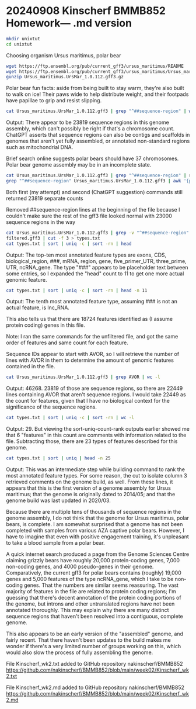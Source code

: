 # 20240908 Kinscherf BMMB852 Homework— .md version

```bash
mkdir unixtut
cd unixtut
```

Choosing organism Ursus maritimus, polar bear

```bash
wget https://ftp.ensembl.org/pub/current_gff3/ursus_maritimus/README
wget https://ftp.ensembl.org/pub/current_gff3/ursus_maritimus/Ursus_maritimus.UrsMar_1.0.112.gff3.gz
gunzip Ursus_maritimus.UrsMar_1.0.112.gff3.gz 
```

Polar bear fun facts: aside from being built to stay warm, they're also built to walk on ice! Their paws wide to help distribute weight, and their footpads have papillae to grip and resist slipping.

```bash
cat Ursus_maritimus.UrsMar_1.0.112.gff3 | grep "^##sequence-region" | wc -l
```

Output: There appear to be 23819 sequence regions in this genome assembly, which can't possibly be right if that's a chromosome count. ChatGPT asserts that sequence regions can also be contigs and scaffolds in genomes that aren't yet fully assembled, or annotated non-standard regions such as mitochondrial DNA.

Brief search online suggests polar bears should have 37 chromosomes. Polar bear genome assembly may be in an incomplete state.

```bash
cat Ursus_maritimus.UrsMar_1.0.112.gff3 | grep "^##sequence-region" | sort-uniq-count-rank | wc -l
grep "^##sequence-region" Ursus_maritimus.UrsMar_1.0.112.gff3 | awk '{print $2}' | sort | uniq | wc -l
```
Both first (my attempt) and second (ChatGPT suggestion) commands still returned 23819 separate counts

Removed ##sequence-region lines at the beginning of the file because I couldn't make sure the rest of the gff3 file looked normal with 23000 sequence regions in the way

```bash
cat Ursus_maritimus.UrsMar_1.0.112.gff3 | grep -v "^##sequence-region" > filtered.gff3
filtered.gff3 | cut -f 3 > types.txt
cat types.txt | sort | uniq -c | sort -rn | head
```
Output: The top-ten most annotated feature types are exons, CDS, biological_region, ###, mRNA, region, gene, five_primer_UTR, three_prime, UTR, ncRNA_gene. The type "###" appears to be placeholder text between some entries, so I expanded the "head" count to 11 to get one more actual genomic feature.

```bash
cat types.txt | sort | uniq -c | sort -rn | head -n 11
```
Output: The tenth most annotated feature type, assuming ### is not an actual feature, is lnc_RNA.

This also tells us that there are 18724 features identified as (I assume protein coding) genes in this file.

Note: I ran the same commands for the unfiltered file, and got the same order of features and same count for each feature.

Sequence IDs appear to start with AVOR, so I will retrieve the number of lines with AVOR in them to determine the amount of genomic features contained in the file.

```bash
cat Ursus_maritimus.UrsMar_1.0.112.gff3 | grep AVOR | wc -l
```
Output: 46268. 23819 of those are sequence regions, so there are 22449 lines containing AVOR that aren't sequence regions. I would take 22449 as the count for features, given that I have no biological context for the significance of the sequence regions.

```bash
cat types.txt | sort | uniq -c | sort -rn | wc -l
```
Output: 29. But viewing the sort-uniq-count-rank outputs earlier showed me that 6 "features" in this count are comments with information related to the file. Subtracting those, there are 23 types of features described for this genome.

```bash
cat types.txt | sort | uniq | head -n 25
```
Output: This was an intermediate step while building command to rank the most annotated feature types. For some reason, the cut to isolate column 3 retrieved comments on the genome build, as well. From these lines, it appears that this is the first version of a genome assembly for Ursus maritimus; that the genome is originally dated to 2014/05; and that the genome build was last updated in 2020/03.

Because there are multiple tens of thousands of sequence regions in the genome assembly, I do not think that the genome for Ursus maritimus, polar bears, is complete. I am somewhat surprised that a genome has not been completed with samples from various AZA captive polar bears. However, I have to imagine that even with positive engagement training, it's unpleasant to take a blood sample from a polar bear.

A quick internet search produced a page from the Genome Sciences Centre claiming grizzly bears have roughly 20,000 protein-coding genes, 7,000 non-coding genes, and 4000 pseudo-genes in their genome. Comparatively, the current gff3 for polar bears contains (roughly) 19,000 genes and 5,000 features of the type ncRNA_gene, which I take to be non-coding genes. That the numbers are similar seems reassuring. The vast majority of features in the file are related to protein coding regions; I'm guessing that there's decent annotation of the protein coding portions of the genome, but introns and other untranslated regions have not been annotated thoroughly. This may explain why there are many distinct sequence regions that haven't been resolved into a contiguous, complete genome.

This also appears to be an early version of the "assembled" genome, and fairly recent. That there haven't been updates to the build makes me wonder if there's a very limited number of groups working on this, which would also slow the process of fully assembling the genome.

File Kinscherf_wk2.txt added to GitHub repository nakinscherf/BMMB852
https://github.com/nakinscherf/BMMB852/blob/main/week02/Kinscherf_wk2.txt

File Kinscherf_wk2.md added to GitHub repository nakinscherf/BMMB852
https://github.com/nakinscherf/BMMB852/blob/main/week02/Kinscherf_wk2.md
